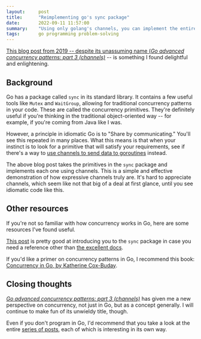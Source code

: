 ```yaml
---
layout:     post
title:      "Reimplementing go's sync package"
date:       2022-09-11 11:57:00
summary:    "Using only golang's channels, you can implement the entire sync package."
tags:       go programming problem-solving
---
```


[This blog post from 2019 -- despite its unassuming name (*Go advanced concurrency patterns: part 3 (channels)*](https://blogtitle.github.io/go-advanced-concurrency-patterns-part-3-channels/) -- is something I found delightful and enlightening.

## Background

Go has a package called `sync` in its standard library. It contains a few useful tools like `Mutex` and `WaitGroup`, allowing for traditional concurrency patterns in your code. These are called the concurrency primitives. They're definitely useful if you're thinking in the traditional object-oriented way -- for example, if you're coming from Java like I was.

However, a principle in idiomatic Go is to "Share by communicating." You'll see this repeated in many places. What this means is that when your instinct is to look for a primitive that will satisfy your requirements, see if there's a way to [use channels to send data to goroutines](https://golangdocs.com/channels-in-golang) instead.

The above blog post takes the primitives in the `sync` package and implements each one using channels. This is a simple and effective demonstration of how expressive channels truly are. It's hard to appreciate channels, which seem like not that big of a deal at first glance, until you see idiomatic code like this.

## Other resources

If you're not so familiar with how concurrency works in Go, here are some resources I've found useful.

[This post](https://teivah.medium.com/a-closer-look-at-go-sync-package-9f4e4a28c35a) is pretty good at introducing you to the `sync` package in case you need a reference other than [the excellent docs](https://pkg.go.dev/sync).

If you'd like a primer on concurrency patterns in Go, I recommend this book: [Concurrency in Go, by Katherine Cox-Buday](https://www.oreilly.com/library/view/concurrency-in-go/9781491941294/).

## Closing thoughts

[*Go advanced concurrency patterns: part 3 (channels)*](https://blogtitle.github.io/go-advanced-concurrency-patterns-part-3-channels/) has given me a new perspective on concurrency, not just in Go, but as a concept generally. I will continue to make fun of its unwieldy title, though.

Even if you don't program in Go, I'd recommend that you take a look at the entire [series of posts](https://blogtitle.github.io/categories/concurrency/), each of which is interesting in its own way.